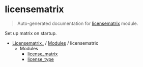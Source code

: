 # licensematrix

> Auto-generated documentation for [licensematrix](../../licensematrix/__init__.py) module.

Set up matrix on startup.

- [Licensematrix_](../README.md#licensematrix_-index) / [Modules](../README.md#licensematrix_-modules) / licensematrix
    - Modules
        - [license_matrix](license_matrix.md#license_matrix)
        - [license_type](license_type.md#license_type)
